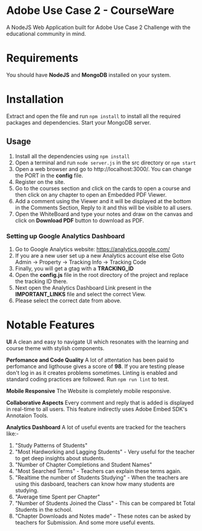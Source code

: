 # Adobe Use Case 2 - CourseWare

A NodeJS Web Application built for Adobe Use Case 2 Challenge with the educational community in mind.

# Requirements
You should have **NodeJS** and **MongoDB** installed on your system.

# Installation
Extract and open the file and run ```npm install``` to install all the required packages and dependencies. Start your MongoDB server.

## Usage
1. Install all the dependencies using ```npm install```
2. Open a terminal and run ```node server.js``` in the src directory or ```npm start```
3. Open a web browser and go to http://localhost:3000/. You can change the PORT in the **config** file.
4. Register on the site.
5. Go to the courses section and click on the cards to open a course and then click on any chapter to open an Embedded PDF Viewer.
6. Add a comment using the Viewer and it will be displayed at the bottom in the Comments Section, Reply to it and this will be visible to all users. 
7. Open the WhiteBoard and type your notes and draw on the canvas and click on **Download PDF** button to download as PDF.

### Setting up Google Analytics Dashboard
1. Go to Google Analytics website: https://analytics.google.com/
2. If you are a new user set up a new Analytics account else else Goto Admin -> Property -> Tracking Info -> Tracking Code
3. Finally, you will get a gtag with a **TRACKING_ID**
4. Open the **config.js** file in the root directory of the project and replace the tracking ID there.
5. Next open the Analytics Dashboard Link present in the **IMPORTANT_LINKS** file and select the correct View.
6. Please select the correct date from above.

# Notable Features
**UI**
A clean and easy to navigate UI which resonates with the learning and course theme with stylish components.

**Perfomance and Code Quality**
A lot of attentation has been paid to perfomance and ligthouse gives a score of **98**. If you are testing please don't log in as it creates problems sometimes.
Linting is enabled and standard coding practices are followed.
Run ```npm run lint``` to test.

**Mobile Responsive**
The Website is completely mobile responsive.

**Collaborative Aspects**
Every comment and reply that is added is displayed in real-time to all users. This feature indirectly uses Adobe Embed SDK's Annotaion Tools.

**Analytics Dashboard**
A lot of useful events are tracked for the teachers like:- 
1. "Study Patterns of Students"
2. "Most Hardworking and Lagging Students" - Very useful for the teacher to get deep insights about students.
3. "Number of Chapter Completions and Student Names"
4. "Most Searched Terms" - Teachers can explain these terms again.
5. "Realtime the number of Students Studying" - When the teachers are using this dasboard, teachers can know how many students are studying.
6. "Average time Spent per Chapter"
7. "Number of Students Joined the Class" - This can be compared bt Total Students in the school.
8. "Chapter Downloads and Notes made" - These notes can be asked by teachers for Submission.
And some more useful events.

